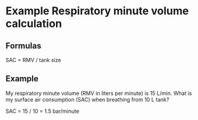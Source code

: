 # Example Respiratory minute volume calculation

## Formulas

SAC = RMV / tank size


## Example

My respiratory minute volume (RMV in liters per minute) is 15 L/min.
What is my surface air consumption (SAC) when breathing from 10 L tank?

SAC = 15 / 10 = 1.5 bar/minute

